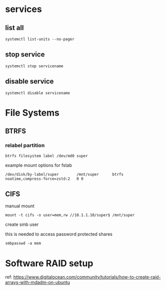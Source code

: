 # services

## list all
```
systemctl list-units --no-pager
```

## stop service
```
systemctl stop servicename
```

## disable service
```
systemctl disable servicename
```

# File Systems

## BTRFS

### relabel partition

```
btrfs filesystem label /dev/md0 super
```

example mount options for fstab

```
/dev/disk/by-label/super        /mnt/super      btrfs   noatime,compress-force=zstd:2   0 0
```

## CIFS

manual mount
```
mount -t cifs -o user=mem,rw //10.1.1.10/super$ /mnt/super
```

create smb user

this is needed to access password protected shares

```
smbpasswd -a mem
```

# Software RAID setup

ref: https://www.digitalocean.com/community/tutorials/how-to-create-raid-arrays-with-mdadm-on-ubuntu


